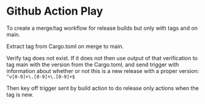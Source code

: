 # Github Action Play

To create a merge/tag workflow for release builds but only with tags and on main.

Extract tag from Cargo.toml on merge to main.

Verify tag does not exist. If it does not then use output of that verification to tag main with the version from the
Cargo.toml, and send trigger with information about whether or not this is a new release with a proper version:
    `^v[0-9]+\.[0-9]+\.[0-9]+$`

Then key off trigger sent by build action to do release only actions when the tag is new.
